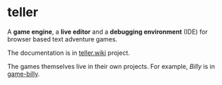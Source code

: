 # teller
A **game engine**, a **live editor** and a **debugging environment** (IDE) for browser based text adventure games.

The documentation is in [teller.wiki](https://github.com/gauchedroite/teller.wiki) project.

The games themselves live in their own projects. For example, *Billy* is in [game-billy](https://github.com/gauchedroite/game-billy).
